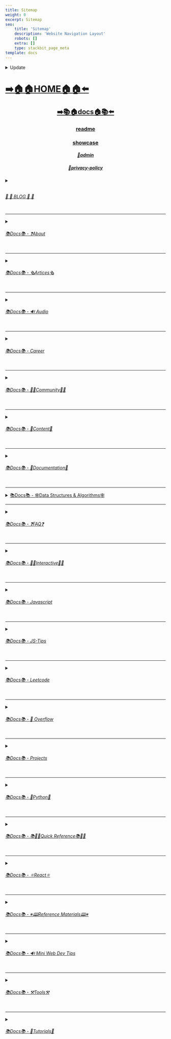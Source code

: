 ```yaml
---
title: Sitemap
weight: 0
excerpt: Sitemap
seo:
    title: 'Sitemap'
    description: 'Website Navigation Layout'
    robots: []
    extra: []
    type: stackbit_page_meta
template: docs
---
```



<details>

<summary>  Update </summary>
 


- [Home](https://enthusiastic-spinach-93724.stackbit.app/)

---


- [admin](https://enthusiastic-spinach-93724.stackbit.app/admin)

---


- [blog](https://enthusiastic-spinach-93724.stackbit.app/blog)

---


- [blog/300-react-questions](https://enthusiastic-spinach-93724.stackbit.app/blog/300-react-questions)
- [blog/awesome-graphql](https://enthusiastic-spinach-93724.stackbit.app/blog/awesome-graphql)
- [blog/big-o-complexity](https://enthusiastic-spinach-93724.stackbit.app/blog/big-o-complexity)
- [blog/blog-archive](https://enthusiastic-spinach-93724.stackbit.app/blog/blog-archive)
- [blog/data-structures](https://enthusiastic-spinach-93724.stackbit.app/blog/data-structures)
- [blog/expressjs-apis](https://enthusiastic-spinach-93724.stackbit.app/blog/expressjs-apis)
- [blog/flow-control-in-python](https://enthusiastic-spinach-93724.stackbit.app/blog/flow-control-in-python)
- [blog/functions-in-python](https://enthusiastic-spinach-93724.stackbit.app/blog/functions-in-python)
- [blog/git-gateway](https://enthusiastic-spinach-93724.stackbit.app/blog/git-gateway)
- [blog/hoisting](https://enthusiastic-spinach-93724.stackbit.app/blog/hoisting)
- [blog/interview-questions-js-p2](https://enthusiastic-spinach-93724.stackbit.app/blog/interview-questions-js-p2)
- [blog/interview-questions-js-p3](https://enthusiastic-spinach-93724.stackbit.app/blog/interview-questions-js-p3)
- [blog/interview-questions-js](https://enthusiastic-spinach-93724.stackbit.app/blog/interview-questions-js)
- [blog/netlify-cms](https://enthusiastic-spinach-93724.stackbit.app/blog/netlify-cms)
- [blog/platform-docs](https://enthusiastic-spinach-93724.stackbit.app/blog/platform-docs)
- [blog/python-for-js-dev](https://enthusiastic-spinach-93724.stackbit.app/blog/python-for-js-dev)
- [blog/python-resources](https://enthusiastic-spinach-93724.stackbit.app/blog/python-resources)
- [blog/web-dev-trends](https://enthusiastic-spinach-93724.stackbit.app/blog/web-dev-trends)
- [blog/web-scraping](https://enthusiastic-spinach-93724.stackbit.app/blog/web-scraping)

---



- [docs](https://enthusiastic-spinach-93724.stackbit.app/docs)

---


- [docs/about](https://enthusiastic-spinach-93724.stackbit.app/docs/about)
- [docs/about/eng-portfolio](https://enthusiastic-spinach-93724.stackbit.app/docs/about/eng-portfolio)
- [docs/about/intrests](https://enthusiastic-spinach-93724.stackbit.app/docs/about/intrests)
- [docs/about/job-search](https://enthusiastic-spinach-93724.stackbit.app/docs/about/job-search)
- [docs/about/README](https://enthusiastic-spinach-93724.stackbit.app/docs/about/README)
- [docs/about/resume](https://enthusiastic-spinach-93724.stackbit.app/docs/about/resume)

---



- [docs/articles](https://enthusiastic-spinach-93724.stackbit.app/docs/articles)
- [docs/articles/basic-web-dev](https://enthusiastic-spinach-93724.stackbit.app/docs/articles/basic-web-dev)
- [docs/articles/buffers](https://enthusiastic-spinach-93724.stackbit.app/docs/articles/buffers)
- [docs/articles/common-modules](https://enthusiastic-spinach-93724.stackbit.app/docs/articles/common-modules)
- [docs/articles/dev-dep](https://enthusiastic-spinach-93724.stackbit.app/docs/articles/dev-dep)
- [docs/articles/event-loop](https://enthusiastic-spinach-93724.stackbit.app/docs/articles/event-loop)
- [docs/articles/fs-module](https://enthusiastic-spinach-93724.stackbit.app/docs/articles/fs-module)
- [docs/articles/how-search-engines-work](https://enthusiastic-spinach-93724.stackbit.app/docs/articles/how-search-engines-work)
- [docs/articles/how-the-web-works](https://enthusiastic-spinach-93724.stackbit.app/docs/articles/how-the-web-works)
- [docs/articles/intro](https://enthusiastic-spinach-93724.stackbit.app/docs/articles/intro)
- [docs/articles/jamstack](https://enthusiastic-spinach-93724.stackbit.app/docs/articles/jamstack)
- [docs/articles/nextjs](https://enthusiastic-spinach-93724.stackbit.app/docs/articles/nextjs)
- [docs/articles/node-api-express](https://enthusiastic-spinach-93724.stackbit.app/docs/articles/node-api-express)
- [docs/articles/npm](https://enthusiastic-spinach-93724.stackbit.app/docs/articles/npm)
- [docs/articles/os-module](https://enthusiastic-spinach-93724.stackbit.app/docs/articles/os-module)
- [docs/articles/reading-files](https://enthusiastic-spinach-93724.stackbit.app/docs/articles/reading-files)
- [docs/articles/semantic-html](https://enthusiastic-spinach-93724.stackbit.app/docs/articles/semantic-html)
- [docs/articles/semantic](https://enthusiastic-spinach-93724.stackbit.app/docs/articles/semantic)
- [docs/articles/url](https://enthusiastic-spinach-93724.stackbit.app/docs/articles/url)
- [docs/articles/web-standards-checklist](https://enthusiastic-spinach-93724.stackbit.app/docs/articles/web-standards-checklist)
- [docs/articles/webdev-tools](https://enthusiastic-spinach-93724.stackbit.app/docs/articles/webdev-tools)
- [docs/articles/writing-files](https://enthusiastic-spinach-93724.stackbit.app/docs/articles/writing-files)

---



- [docs/audio](https://enthusiastic-spinach-93724.stackbit.app/docs/audio)
- [docs/audio/dfft](https://enthusiastic-spinach-93724.stackbit.app/docs/audio/dfft)
- [docs/audio/discrete-fft](https://enthusiastic-spinach-93724.stackbit.app/docs/audio/discrete-fft)
- [docs/audio/dtw-python-explained](https://enthusiastic-spinach-93724.stackbit.app/docs/audio/dtw-python-explained)
- [docs/audio/dynamic-time-warping](https://enthusiastic-spinach-93724.stackbit.app/docs/audio/dynamic-time-warping)
- [docs/audio/web-audio-api](https://enthusiastic-spinach-93724.stackbit.app/docs/audio/web-audio-api)

---



- [docs/career](https://enthusiastic-spinach-93724.stackbit.app/docs/career)
- [docs/career/job-boards](https://enthusiastic-spinach-93724.stackbit.app/docs/career/job-boards)
- [docs/career/list-of-projects](https://enthusiastic-spinach-93724.stackbit.app/docs/career/list-of-projects)
- [docs/career/my-websites](https://enthusiastic-spinach-93724.stackbit.app/docs/career/my-websites)

---



- [docs/community](https://enthusiastic-spinach-93724.stackbit.app/docs/community)
- [docs/community/an-open-letter-2-future-developers](https://enthusiastic-spinach-93724.stackbit.app/docs/community/an-open-letter-2-future-developers)
- [docs/community/bookmarks](https://enthusiastic-spinach-93724.stackbit.app/docs/community/bookmarks)
- [docs/community/video-chat](https://enthusiastic-spinach-93724.stackbit.app/docs/community/video-chat)

---



- [docs/content](https://enthusiastic-spinach-93724.stackbit.app/docs/content)
- [docs/content/algo](https://enthusiastic-spinach-93724.stackbit.app/docs/content/algo)
- [docs/content/archive](https://enthusiastic-spinach-93724.stackbit.app/docs/content/archive)
- [docs/content/gatsby-Queries-Mutations](https://enthusiastic-spinach-93724.stackbit.app/docs/content/gatsby-Queries-Mutations)
- [docs/content/gists](https://enthusiastic-spinach-93724.stackbit.app/docs/content/gists)
- [docs/content/history-api](https://enthusiastic-spinach-93724.stackbit.app/docs/content/history-api)
- [docs/content/main-projects](https://enthusiastic-spinach-93724.stackbit.app/docs/content/main-projects)
- [docs/content/trouble-shooting](https://enthusiastic-spinach-93724.stackbit.app/docs/content/trouble-shooting)

---



- [docs/docs](https://enthusiastic-spinach-93724.stackbit.app/docs/docs)
- [docs/docs/appendix](https://enthusiastic-spinach-93724.stackbit.app/docs/docs/appendix)
- [docs/docs/bash](https://enthusiastic-spinach-93724.stackbit.app/docs/docs/bash)
- [docs/docs/css](https://enthusiastic-spinach-93724.stackbit.app/docs/docs/css)
- [docs/docs/es-6-features](https://enthusiastic-spinach-93724.stackbit.app/docs/docs/es-6-features)
- [docs/docs/git-reference](https://enthusiastic-spinach-93724.stackbit.app/docs/docs/git-reference)
- [docs/docs/git-repos](https://enthusiastic-spinach-93724.stackbit.app/docs/docs/git-repos)
- [docs/docs/glossary](https://enthusiastic-spinach-93724.stackbit.app/docs/docs/glossary)
- [docs/docs/html-tags](https://enthusiastic-spinach-93724.stackbit.app/docs/docs/html-tags)
- [docs/docs/markdown](https://enthusiastic-spinach-93724.stackbit.app/docs/docs/markdown)
- [docs/docs/no-whiteboarding](https://enthusiastic-spinach-93724.stackbit.app/docs/docs/no-whiteboarding)
- [docs/docs/node-docs-complete](https://enthusiastic-spinach-93724.stackbit.app/docs/docs/node-docs-complete)
- [docs/docs/regex-in-js](https://enthusiastic-spinach-93724.stackbit.app/docs/docs/regex-in-js)
- [docs/docs/sitemap](https://enthusiastic-spinach-93724.stackbit.app/docs/docs/sitemap)

---



- [docs/ds-algo](https://enthusiastic-spinach-93724.stackbit.app/docs/ds-algo)
- [docs/ds-algo/big-o](https://enthusiastic-spinach-93724.stackbit.app/docs/ds-algo/big-o)
- [docs/ds-algo/data-structures-docs](https://enthusiastic-spinach-93724.stackbit.app/docs/ds-algo/data-structures-docs)
- [docs/ds-algo/ds-algo-interview](https://enthusiastic-spinach-93724.stackbit.app/docs/ds-algo/ds-algo-interview)
- [docs/ds-algo/ds-overview](https://enthusiastic-spinach-93724.stackbit.app/docs/ds-algo/ds-overview)
- [docs/ds-algo/free-code-camp](https://enthusiastic-spinach-93724.stackbit.app/docs/ds-algo/free-code-camp)
- [docs/ds-algo/graph](https://enthusiastic-spinach-93724.stackbit.app/docs/ds-algo/graph)
- [docs/ds-algo/heaps](https://enthusiastic-spinach-93724.stackbit.app/docs/ds-algo/heaps)
- [docs/ds-algo/tree](https://enthusiastic-spinach-93724.stackbit.app/docs/ds-algo/tree)

---



- [docs/faq](https://enthusiastic-spinach-93724.stackbit.app/docs/faq)
- [docs/faq/contact](https://enthusiastic-spinach-93724.stackbit.app/docs/faq/contact)
- [docs/faq/plug-ins](https://enthusiastic-spinach-93724.stackbit.app/docs/faq/plug-ins)

---



- [docs/interact](https://enthusiastic-spinach-93724.stackbit.app/docs/interact)
- [docs/interact/callstack-visual](https://enthusiastic-spinach-93724.stackbit.app/docs/interact/callstack-visual)
- [docs/interact/clock](https://enthusiastic-spinach-93724.stackbit.app/docs/interact/clock)
- [docs/interact/jupyter-notebooks](https://enthusiastic-spinach-93724.stackbit.app/docs/interact/jupyter-notebooks)
- [docs/interact/other-sites](https://enthusiastic-spinach-93724.stackbit.app/docs/interact/other-sites)
- [docs/interact/react-testing-library](https://enthusiastic-spinach-93724.stackbit.app/docs/interact/react-testing-library)
- [docs/interact/video-chat](https://enthusiastic-spinach-93724.stackbit.app/docs/interact/video-chat)

---



- [docs/interview](https://enthusiastic-spinach-93724.stackbit.app/docs/interview)
- [docs/interview/dev-interview](https://enthusiastic-spinach-93724.stackbit.app/docs/interview/dev-interview)
- [docs/interview/dos-and-donts](https://enthusiastic-spinach-93724.stackbit.app/docs/interview/dos-and-donts)
- [docs/interview/interview-questions](https://enthusiastic-spinach-93724.stackbit.app/docs/interview/interview-questions)
- [docs/interview/job-search-nav](https://enthusiastic-spinach-93724.stackbit.app/docs/interview/job-search-nav)
- [docs/interview/previous-concepts](https://enthusiastic-spinach-93724.stackbit.app/docs/interview/previous-concepts)
- [docs/interview/review-concepts](https://enthusiastic-spinach-93724.stackbit.app/docs/interview/review-concepts)
- [docs/interview/web-interview](https://enthusiastic-spinach-93724.stackbit.app/docs/interview/web-interview)
- [docs/interview/web-interview2](https://enthusiastic-spinach-93724.stackbit.app/docs/interview/web-interview2)
- [docs/interview/web-interview3](https://enthusiastic-spinach-93724.stackbit.app/docs/interview/web-interview3)
- [docs/interview/web-interview4](https://enthusiastic-spinach-93724.stackbit.app/docs/interview/web-interview4)

---



- [docs/javascript](https://enthusiastic-spinach-93724.stackbit.app/docs/javascript)
- [docs/javascript/arrow-functions](https://enthusiastic-spinach-93724.stackbit.app/docs/javascript/arrow-functions)
- [docs/javascript/asyncjs](https://enthusiastic-spinach-93724.stackbit.app/docs/javascript/asyncjs)
- [docs/javascript/await-keyword](https://enthusiastic-spinach-93724.stackbit.app/docs/javascript/await-keyword)
- [docs/javascript/bigo](https://enthusiastic-spinach-93724.stackbit.app/docs/javascript/bigo)
- [docs/javascript/clean-code](https://enthusiastic-spinach-93724.stackbit.app/docs/javascript/clean-code)
- [docs/javascript/constructor-functions](https://enthusiastic-spinach-93724.stackbit.app/docs/javascript/constructor-functions)
- [docs/javascript/cs-basics-in-js](https://enthusiastic-spinach-93724.stackbit.app/docs/javascript/cs-basics-in-js)
- [docs/javascript/for-loops](https://enthusiastic-spinach-93724.stackbit.app/docs/javascript/for-loops)
- [docs/javascript/js-expressions](https://enthusiastic-spinach-93724.stackbit.app/docs/javascript/js-expressions)
- [docs/javascript/js-objects](https://enthusiastic-spinach-93724.stackbit.app/docs/javascript/js-objects)
- [docs/javascript/part2-pojo](https://enthusiastic-spinach-93724.stackbit.app/docs/javascript/part2-pojo)
- [docs/javascript/promises](https://enthusiastic-spinach-93724.stackbit.app/docs/javascript/promises)
- [docs/javascript/review](https://enthusiastic-spinach-93724.stackbit.app/docs/javascript/review)
- [docs/javascript/this-is-about-this](https://enthusiastic-spinach-93724.stackbit.app/docs/javascript/this-is-about-this)
- [docs/javascript/variables](https://enthusiastic-spinach-93724.stackbit.app/docs/javascript/variables)

---



- [docs/js-tips](https://enthusiastic-spinach-93724.stackbit.app/docs/js-tips)
- [docs/js-tips/abs](https://enthusiastic-spinach-93724.stackbit.app/docs/js-tips/abs)
- [docs/js-tips/acos](https://enthusiastic-spinach-93724.stackbit.app/docs/js-tips/acos)
- [docs/js-tips/acosh](https://enthusiastic-spinach-93724.stackbit.app/docs/js-tips/acosh)
- [docs/js-tips/addition](https://enthusiastic-spinach-93724.stackbit.app/docs/js-tips/addition)
- [docs/js-tips/all](https://enthusiastic-spinach-93724.stackbit.app/docs/js-tips/all)
- [docs/js-tips/allsettled](https://enthusiastic-spinach-93724.stackbit.app/docs/js-tips/allsettled)
- [docs/js-tips/any](https://enthusiastic-spinach-93724.stackbit.app/docs/js-tips/any)
- [docs/js-tips/array-methods](https://enthusiastic-spinach-93724.stackbit.app/docs/js-tips/array-methods)
- [docs/js-tips/array](https://enthusiastic-spinach-93724.stackbit.app/docs/js-tips/array)
- [docs/js-tips/arrow_functions](https://enthusiastic-spinach-93724.stackbit.app/docs/js-tips/arrow_functions)
- [docs/js-tips/async_function](https://enthusiastic-spinach-93724.stackbit.app/docs/js-tips/async_function)
- [docs/js-tips/bad_radix](https://enthusiastic-spinach-93724.stackbit.app/docs/js-tips/bad_radix)
- [docs/js-tips/bind](https://enthusiastic-spinach-93724.stackbit.app/docs/js-tips/bind)
- [docs/js-tips/classes](https://enthusiastic-spinach-93724.stackbit.app/docs/js-tips/classes)
- [docs/js-tips/concat](https://enthusiastic-spinach-93724.stackbit.app/docs/js-tips/concat)
- [docs/js-tips/conditional_operator](https://enthusiastic-spinach-93724.stackbit.app/docs/js-tips/conditional_operator)
- [docs/js-tips/const](https://enthusiastic-spinach-93724.stackbit.app/docs/js-tips/const)
- [docs/js-tips/create](https://enthusiastic-spinach-93724.stackbit.app/docs/js-tips/create)
- [docs/js-tips/date](https://enthusiastic-spinach-93724.stackbit.app/docs/js-tips/date)
- [docs/js-tips/eval](https://enthusiastic-spinach-93724.stackbit.app/docs/js-tips/eval)
- [docs/js-tips/every](https://enthusiastic-spinach-93724.stackbit.app/docs/js-tips/every)
- [docs/js-tips/filter](https://enthusiastic-spinach-93724.stackbit.app/docs/js-tips/filter)
- [docs/js-tips/for...of](https://enthusiastic-spinach-93724.stackbit.app/docs/js-tips/for...of)
- [docs/js-tips/foreach](https://enthusiastic-spinach-93724.stackbit.app/docs/js-tips/foreach)
- [docs/js-tips/functions](https://enthusiastic-spinach-93724.stackbit.app/docs/js-tips/functions)
- [docs/js-tips/import](https://enthusiastic-spinach-93724.stackbit.app/docs/js-tips/import)
- [docs/js-tips/insert-into-array](https://enthusiastic-spinach-93724.stackbit.app/docs/js-tips/insert-into-array)
- [docs/js-tips/map](https://enthusiastic-spinach-93724.stackbit.app/docs/js-tips/map)
- [docs/js-tips/object](https://enthusiastic-spinach-93724.stackbit.app/docs/js-tips/object)
- [docs/js-tips/reduce](https://enthusiastic-spinach-93724.stackbit.app/docs/js-tips/reduce)
- [docs/js-tips/regexp](https://enthusiastic-spinach-93724.stackbit.app/docs/js-tips/regexp)
- [docs/js-tips/sort](https://enthusiastic-spinach-93724.stackbit.app/docs/js-tips/sort)
- [docs/js-tips/sorting-strings](https://enthusiastic-spinach-93724.stackbit.app/docs/js-tips/sorting-strings)
- [docs/js-tips/string](https://enthusiastic-spinach-93724.stackbit.app/docs/js-tips/string)
- [docs/js-tips/this](https://enthusiastic-spinach-93724.stackbit.app/docs/js-tips/this)
- [docs/js-tips/var](https://enthusiastic-spinach-93724.stackbit.app/docs/js-tips/var)

---



- [docs/leetcode](https://enthusiastic-spinach-93724.stackbit.app/docs/leetcode)
- [docs/leetcode/ContaineWitMosWater](https://enthusiastic-spinach-93724.stackbit.app/docs/leetcode/ContaineWitMosWater)
- [docs/leetcode/DividTwIntegers](https://enthusiastic-spinach-93724.stackbit.app/docs/leetcode/DividTwIntegers)
- [docs/leetcode/GeneratParentheses](https://enthusiastic-spinach-93724.stackbit.app/docs/leetcode/GeneratParentheses)
- [docs/leetcode/LetteCombinationoPhonNumber](https://enthusiastic-spinach-93724.stackbit.app/docs/leetcode/LetteCombinationoPhonNumber)
- [docs/leetcode/LongesCommoPrefix](https://enthusiastic-spinach-93724.stackbit.app/docs/leetcode/LongesCommoPrefix)
- [docs/leetcode/MediaoTwSorteArrays](https://enthusiastic-spinach-93724.stackbit.app/docs/leetcode/MediaoTwSorteArrays)
- [docs/leetcode/NexPermutation](https://enthusiastic-spinach-93724.stackbit.app/docs/leetcode/NexPermutation)
- [docs/leetcode/PalindromNumber](https://enthusiastic-spinach-93724.stackbit.app/docs/leetcode/PalindromNumber)
- [docs/leetcode/RegulaExpressioMatching](https://enthusiastic-spinach-93724.stackbit.app/docs/leetcode/RegulaExpressioMatching)
- [docs/leetcode/RemovDuplicatefroSorteArray](https://enthusiastic-spinach-93724.stackbit.app/docs/leetcode/RemovDuplicatefroSorteArray)
- [docs/leetcode/RemovNtNodFroEnoList](https://enthusiastic-spinach-93724.stackbit.app/docs/leetcode/RemovNtNodFroEnoList)
- [docs/leetcode/RomatInteger](https://enthusiastic-spinach-93724.stackbit.app/docs/leetcode/RomatInteger)
- [docs/leetcode/SearciRotateSorteArray](https://enthusiastic-spinach-93724.stackbit.app/docs/leetcode/SearciRotateSorteArray)
- [docs/leetcode/StrintIntege(atoi)](https://enthusiastic-spinach-93724.stackbit.app/docs/leetcode/StrintIntege(atoi))
- [docs/leetcode/ValiParentheses](https://enthusiastic-spinach-93724.stackbit.app/docs/leetcode/ValiParentheses)
- [docs/leetcode/ZigZaConversion](https://enthusiastic-spinach-93724.stackbit.app/docs/leetcode/ZigZaConversion)

---



- [docs/overflow](https://enthusiastic-spinach-93724.stackbit.app/docs/overflow)
- [docs/overflow/html-spec](https://enthusiastic-spinach-93724.stackbit.app/docs/overflow/html-spec)
- [docs/overflow/http](https://enthusiastic-spinach-93724.stackbit.app/docs/overflow/http)
- [docs/overflow/install](https://enthusiastic-spinach-93724.stackbit.app/docs/overflow/install)
- [docs/overflow/modules](https://enthusiastic-spinach-93724.stackbit.app/docs/overflow/modules)
- [docs/overflow/node-cli-args](https://enthusiastic-spinach-93724.stackbit.app/docs/overflow/node-cli-args)
- [docs/overflow/node-js-language](https://enthusiastic-spinach-93724.stackbit.app/docs/overflow/node-js-language)
- [docs/overflow/node-package-manager](https://enthusiastic-spinach-93724.stackbit.app/docs/overflow/node-package-manager)
- [docs/overflow/node-repl](https://enthusiastic-spinach-93724.stackbit.app/docs/overflow/node-repl)
- [docs/overflow/node-run-cli](https://enthusiastic-spinach-93724.stackbit.app/docs/overflow/node-run-cli)
- [docs/overflow/nodejs](https://enthusiastic-spinach-93724.stackbit.app/docs/overflow/nodejs)
- [docs/overflow/nodevsbrowser](https://enthusiastic-spinach-93724.stackbit.app/docs/overflow/nodevsbrowser)
- [docs/overflow/understanding-firebase](https://enthusiastic-spinach-93724.stackbit.app/docs/overflow/understanding-firebase)
- [docs/overflow/v8](https://enthusiastic-spinach-93724.stackbit.app/docs/overflow/v8)

---



- [docs/privacy-policy](https://enthusiastic-spinach-93724.stackbit.app/docs/privacy-policy)

---



- [docs/projects](https://enthusiastic-spinach-93724.stackbit.app/docs/projects)
- [docs/projects/embeded-websites](https://enthusiastic-spinach-93724.stackbit.app/docs/projects/embeded-websites)
- [docs/projects/mini-projects](https://enthusiastic-spinach-93724.stackbit.app/docs/projects/mini-projects)
- [docs/projects/mini-projects2](https://enthusiastic-spinach-93724.stackbit.app/docs/projects/mini-projects2)

---



- [docs/python](https://enthusiastic-spinach-93724.stackbit.app/docs/python)
- [docs/python/at-length](https://enthusiastic-spinach-93724.stackbit.app/docs/python/at-length)
- [docs/python/cheat-sheet](https://enthusiastic-spinach-93724.stackbit.app/docs/python/cheat-sheet)
- [docs/python/comprehensive-guide](https://enthusiastic-spinach-93724.stackbit.app/docs/python/comprehensive-guide)
- [docs/python/examples](https://enthusiastic-spinach-93724.stackbit.app/docs/python/examples)
- [docs/python/flow-control](https://enthusiastic-spinach-93724.stackbit.app/docs/python/flow-control)
- [docs/python/functions](https://enthusiastic-spinach-93724.stackbit.app/docs/python/functions)
- [docs/python/google-sheets-api](https://enthusiastic-spinach-93724.stackbit.app/docs/python/google-sheets-api)
- [docs/python/intro-for-js-devs](https://enthusiastic-spinach-93724.stackbit.app/docs/python/intro-for-js-devs)
- [docs/python/python-ds](https://enthusiastic-spinach-93724.stackbit.app/docs/python/python-ds)
- [docs/python/python-quiz](https://enthusiastic-spinach-93724.stackbit.app/docs/python/python-quiz)
- [docs/python/snippets](https://enthusiastic-spinach-93724.stackbit.app/docs/python/snippets)

---



- [docs/quick-ref](https://enthusiastic-spinach-93724.stackbit.app/docs/quick-ref)
- [docs/quick-ref/all-emojis](https://enthusiastic-spinach-93724.stackbit.app/docs/quick-ref/all-emojis)
- [docs/quick-ref/create-react-app](https://enthusiastic-spinach-93724.stackbit.app/docs/quick-ref/create-react-app)
- [docs/quick-ref/Emmet](https://enthusiastic-spinach-93724.stackbit.app/docs/quick-ref/Emmet)
- [docs/quick-ref/fetch](https://enthusiastic-spinach-93724.stackbit.app/docs/quick-ref/fetch)
- [docs/quick-ref/git-bash](https://enthusiastic-spinach-93724.stackbit.app/docs/quick-ref/git-bash)
- [docs/quick-ref/git-tricks](https://enthusiastic-spinach-93724.stackbit.app/docs/quick-ref/git-tricks)
- [docs/quick-ref/google-firebase](https://enthusiastic-spinach-93724.stackbit.app/docs/quick-ref/google-firebase)
- [docs/quick-ref/heroku-error-codes](https://enthusiastic-spinach-93724.stackbit.app/docs/quick-ref/heroku-error-codes)
- [docs/quick-ref/installation](https://enthusiastic-spinach-93724.stackbit.app/docs/quick-ref/installation)
- [docs/quick-ref/markdown-dropdowns](https://enthusiastic-spinach-93724.stackbit.app/docs/quick-ref/markdown-dropdowns)
- [docs/quick-ref/minifiction](https://enthusiastic-spinach-93724.stackbit.app/docs/quick-ref/minifiction)
- [docs/quick-ref/new-repo-instructions](https://enthusiastic-spinach-93724.stackbit.app/docs/quick-ref/new-repo-instructions)
- [docs/quick-ref/pull-request-rubric](https://enthusiastic-spinach-93724.stackbit.app/docs/quick-ref/pull-request-rubric)
- [docs/quick-ref/quick-links](https://enthusiastic-spinach-93724.stackbit.app/docs/quick-ref/quick-links)
- [docs/quick-ref/topRepos](https://enthusiastic-spinach-93724.stackbit.app/docs/quick-ref/topRepos)
- [docs/quick-ref/understanding-path](https://enthusiastic-spinach-93724.stackbit.app/docs/quick-ref/understanding-path)
- [docs/quick-ref/vscode-themes](https://enthusiastic-spinach-93724.stackbit.app/docs/quick-ref/vscode-themes)

---



- [docs/react](https://enthusiastic-spinach-93724.stackbit.app/docs/react)
- [docs/react/accessibility](https://enthusiastic-spinach-93724.stackbit.app/docs/react/accessibility)
- [docs/react/ajax-n-apis](https://enthusiastic-spinach-93724.stackbit.app/docs/react/ajax-n-apis)
- [docs/react/cheatsheet](https://enthusiastic-spinach-93724.stackbit.app/docs/react/cheatsheet)
- [docs/react/complete-react](https://enthusiastic-spinach-93724.stackbit.app/docs/react/complete-react)
- [docs/react/createReactApp](https://enthusiastic-spinach-93724.stackbit.app/docs/react/createReactApp)
- [docs/react/demo](https://enthusiastic-spinach-93724.stackbit.app/docs/react/demo)
- [docs/react/dont-use-index-as-keys](https://enthusiastic-spinach-93724.stackbit.app/docs/react/dont-use-index-as-keys)
- [docs/react/jsx](https://enthusiastic-spinach-93724.stackbit.app/docs/react/jsx)
- [docs/react/quiz](https://enthusiastic-spinach-93724.stackbit.app/docs/react/quiz)
- [docs/react/react-docs](https://enthusiastic-spinach-93724.stackbit.app/docs/react/react-docs)
- [docs/react/react-in-depth](https://enthusiastic-spinach-93724.stackbit.app/docs/react/react-in-depth)
- [docs/react/react-patterns-by-usecase](https://enthusiastic-spinach-93724.stackbit.app/docs/react/react-patterns-by-usecase)
- [docs/react/react2](https://enthusiastic-spinach-93724.stackbit.app/docs/react/react2)
- [docs/react/render-elements](https://enthusiastic-spinach-93724.stackbit.app/docs/react/render-elements)

---



- [docs/reference](https://enthusiastic-spinach-93724.stackbit.app/docs/reference)
- [docs/reference/art-of-command-line](https://enthusiastic-spinach-93724.stackbit.app/docs/reference/art-of-command-line)
- [docs/reference/awesome-lists](https://enthusiastic-spinach-93724.stackbit.app/docs/reference/awesome-lists)
- [docs/reference/awesome-nodejs](https://enthusiastic-spinach-93724.stackbit.app/docs/reference/awesome-nodejs)
- [docs/reference/awesome-static](https://enthusiastic-spinach-93724.stackbit.app/docs/reference/awesome-static)
- [docs/reference/bash-commands](https://enthusiastic-spinach-93724.stackbit.app/docs/reference/bash-commands)
- [docs/reference/bookmarks](https://enthusiastic-spinach-93724.stackbit.app/docs/reference/bookmarks)
- [docs/reference/embed-the-web](https://enthusiastic-spinach-93724.stackbit.app/docs/reference/embed-the-web)
- [docs/reference/github-resources](https://enthusiastic-spinach-93724.stackbit.app/docs/reference/github-resources)
- [docs/reference/github-search](https://enthusiastic-spinach-93724.stackbit.app/docs/reference/github-search)
- [docs/reference/google-cloud](https://enthusiastic-spinach-93724.stackbit.app/docs/reference/google-cloud)
- [docs/reference/how-2-reinstall-npm](https://enthusiastic-spinach-93724.stackbit.app/docs/reference/how-2-reinstall-npm)
- [docs/reference/how-to-kill-a-process](https://enthusiastic-spinach-93724.stackbit.app/docs/reference/how-to-kill-a-process)
- [docs/reference/installing-node](https://enthusiastic-spinach-93724.stackbit.app/docs/reference/installing-node)
- [docs/reference/intro-to-nodejs](https://enthusiastic-spinach-93724.stackbit.app/docs/reference/intro-to-nodejs)
- [docs/reference/markdown-styleguide](https://enthusiastic-spinach-93724.stackbit.app/docs/reference/markdown-styleguide)
- [docs/reference/notes-template](https://enthusiastic-spinach-93724.stackbit.app/docs/reference/notes-template)
- [docs/reference/psql](https://enthusiastic-spinach-93724.stackbit.app/docs/reference/psql)
- [docs/reference/resources](https://enthusiastic-spinach-93724.stackbit.app/docs/reference/resources)
- [docs/reference/vscode](https://enthusiastic-spinach-93724.stackbit.app/docs/reference/vscode)
- [docs/reference/web-api's](https://enthusiastic-spinach-93724.stackbit.app/docs/reference/web-api's)

---



- [docs/sitemap](https://enthusiastic-spinach-93724.stackbit.app/docs/sitemap)

---



- [docs/tips](https://enthusiastic-spinach-93724.stackbit.app/docs/tips)
- [docs/tips/regex-tips](https://enthusiastic-spinach-93724.stackbit.app/docs/tips/regex-tips)

---



- [docs/tools](https://enthusiastic-spinach-93724.stackbit.app/docs/tools)
- [docs/tools/all-stripped](https://enthusiastic-spinach-93724.stackbit.app/docs/tools/all-stripped)
- [docs/tools/all](https://enthusiastic-spinach-93724.stackbit.app/docs/tools/all)
- [docs/tools/Archive](https://enthusiastic-spinach-93724.stackbit.app/docs/tools/Archive)
- [docs/tools/archive](https://enthusiastic-spinach-93724.stackbit.app/docs/tools/archive)
- [docs/tools/dev-utilities](https://enthusiastic-spinach-93724.stackbit.app/docs/tools/dev-utilities)
- [docs/tools/markdown-html](https://enthusiastic-spinach-93724.stackbit.app/docs/tools/markdown-html)

---



- [docs/tutorials](https://enthusiastic-spinach-93724.stackbit.app/docs/tutorials)
- [docs/tutorials/algolia-search](https://enthusiastic-spinach-93724.stackbit.app/docs/tutorials/algolia-search)
- [docs/tutorials/bash-commands-my](https://enthusiastic-spinach-93724.stackbit.app/docs/tutorials/bash-commands-my)
- [docs/tutorials/bash](https://enthusiastic-spinach-93724.stackbit.app/docs/tutorials/bash)
- [docs/tutorials/get-file-extension](https://enthusiastic-spinach-93724.stackbit.app/docs/tutorials/get-file-extension)
- [docs/tutorials/how-2-ubuntu](https://enthusiastic-spinach-93724.stackbit.app/docs/tutorials/how-2-ubuntu)
- [docs/tutorials/psql-setup](https://enthusiastic-spinach-93724.stackbit.app/docs/tutorials/psql-setup)
- [docs/tutorials/react-class-2-func](https://enthusiastic-spinach-93724.stackbit.app/docs/tutorials/react-class-2-func)

---



- [interview-questions-js](https://enthusiastic-spinach-93724.stackbit.app/interview-questions-js)
- [privacy-policy](https://enthusiastic-spinach-93724.stackbit.app/privacy-policy)
- [readme](https://enthusiastic-spinach-93724.stackbit.app/readme)
- [showcase](https://enthusiastic-spinach-93724.stackbit.app/showcase)


</details>



# [**➡️🏠🏠HOME🏠🏠⬅️**](https://enthusiastic-spinach-93724.stackbit.app/)

<center>

## [**<ins>➡️📚🏠docs🏠📚⬅️</ins>**](https://enthusiastic-spinach-93724.stackbit.app/docs)

### [**readme</ins>**](https://enthusiastic-spinach-93724.stackbit.app/readme)
### [**<ins>showcase</ins>**](https://enthusiastic-spinach-93724.stackbit.app/showcase)
##### [**<ins>🔏admin</ins>**](https://enthusiastic-spinach-93724.stackbit.app/admin)
##### [**<ins>🔏privacy-policy</ins>**](https://enthusiastic-spinach-93724.stackbit.app/privacy-policy)

</center>

<details>

<summary><ins><h6><h6> 📰         📰 BLOG 📰         📰 </h6></h6></ins></summary>

### [**<ins>Blog Article List</ins>**](https://enthusiastic-spinach-93724.stackbit.app/blog)

- [📰blog📰](https://enthusiastic-spinach-93724.stackbit.app/blog/web-scraping)
    - [📰blog📰/300-react-questions⚛](https://enthusiastic-spinach-93724.stackbit.app/blog/300-react-questions)
    - [📰blog📰/awesome-graphql፨](https://enthusiastic-spinach-93724.stackbit.app/blog/awesome-graphql)
    - [📰blog📰/big-o-complexity](https://enthusiastic-spinach-93724.stackbit.app/blog/big-o-complexity)
    - [📰blog📰/blog-archive](https://enthusiastic-spinach-93724.stackbit.app/blog/blog-archive)
    - [📰blog📰/data-structures](https://enthusiastic-spinach-93724.stackbit.app/blog/data-structures)
    - [📰blog📰/expressjs-apis](https://enthusiastic-spinach-93724.stackbit.app/blog/expressjs-apis)
    - [📰blog📰/flow-control-in-python](https://enthusiastic-spinach-93724.stackbit.app/blog/flow-control-in-python)
    - [📰blog📰/functions-in-python](https://enthusiastic-spinach-93724.stackbit.app/blog/functions-in-python)
    - [📰blog📰/git-gateway](https://enthusiastic-spinach-93724.stackbit.app/blog/git-gateway)
    - [📰blog📰/interview-questions-js](https://enthusiastic-spinach-93724.stackbit.app/blog/interview-questions-js)
    - [📰blog📰/netlify-cms](https://enthusiastic-spinach-93724.stackbit.app/blog/netlify-cms)
    - [📰blog📰/platform-docs](https://enthusiastic-spinach-93724.stackbit.app/blog/platform-docs)
    - [📰blog📰/python-for-js-dev](https://enthusiastic-spinach-93724.stackbit.app/blog/python-for-js-dev)
    - [📰blog📰/python-resources](https://enthusiastic-spinach-93724.stackbit.app/blog/python-resources)
    - [📰blog📰/web-dev-trends](https://enthusiastic-spinach-93724.stackbit.app/blog/web-dev-trends)
    - [📰blog📰/web-scraping](https://enthusiastic-spinach-93724.stackbit.app/blog/web-scraping)

</details>

---

<details>

<summary><ins><h6>📚Docs📚 - ❓About</h6></ins></summary>

- [📚docs📚/about](https://enthusiastic-spinach-93724.stackbit.app/docs/about)
    - [📚docs📚/about/README](https://enthusiastic-spinach-93724.stackbit.app/docs/about/README)
    - [📚docs📚/about/eng-portfolio](https://enthusiastic-spinach-93724.stackbit.app/docs/about/eng-portfolio)
    - [📚docs📚/about/intrests](https://enthusiastic-spinach-93724.stackbit.app/docs/about/intrests)
    - [📚docs📚/about/job-search](https://enthusiastic-spinach-93724.stackbit.app/docs/about/job-search)
    - [📚docs📚/about/resume](https://enthusiastic-spinach-93724.stackbit.app/docs/about/resume)

</details>

---

<details>

<summary><ins><h6>📚Docs📚 - 🗞️Artices🗞️</h6></ins></summary>

- [📚docs📚/🗞️articles🗞️](https://enthusiastic-spinach-93724.stackbit.app/docs/articles)
    - [📚docs📚/🗞️articles🗞️basic-web-dev](https://enthusiastic-spinach-93724.stackbit.app/docs/articles/basic-web-dev)
    - [📚docs📚/🗞️articles🗞️buffers](https://enthusiastic-spinach-93724.stackbit.app/docs/articles/buffers)
    - [📚docs📚/🗞️articles🗞️common-modules](https://enthusiastic-spinach-93724.stackbit.app/docs/articles/common-modules)
    - [📚docs📚/🗞️articles🗞️dev-dep](https://enthusiastic-spinach-93724.stackbit.app/docs/articles/dev-dep)
    - [📚docs📚/🗞️articles🗞️event-loop](https://enthusiastic-spinach-93724.stackbit.app/docs/articles/event-loop)
    - [📚docs📚/🗞️articles🗞️fs-module](https://enthusiastic-spinach-93724.stackbit.app/docs/articles/fs-module)
    - [📚docs📚/🗞️articles🗞️how-search-engines-work](https://enthusiastic-spinach-93724.stackbit.app/docs/articles/how-search-engines-work)
    - [📚docs📚/🗞️articles🗞️how-the-web-works](https://enthusiastic-spinach-93724.stackbit.app/docs/articles/how-the-web-works)
    - [📚docs📚/🗞️articles🗞️intro](https://enthusiastic-spinach-93724.stackbit.app/docs/articles/intro)
    - [📚docs📚/🗞️articles🗞️jamstack](https://enthusiastic-spinach-93724.stackbit.app/docs/articles/jamstack)
    - [📚docs📚/🗞️articles🗞️nextjs](https://enthusiastic-spinach-93724.stackbit.app/docs/articles/nextjs)
    - [📚docs📚/🗞️articles🗞️node-api-express](https://enthusiastic-spinach-93724.stackbit.app/docs/articles/node-api-express)
    - [📚docs📚/🗞️articles🗞️nodejs](https://enthusiastic-spinach-93724.stackbit.app/docs/articles/nodejs)
    - [📚docs📚/🗞️articles🗞️npm](https://enthusiastic-spinach-93724.stackbit.app/docs/articles/npm)
    - [📚docs📚/🗞️articles🗞️os-module](https://enthusiastic-spinach-93724.stackbit.app/docs/articles/os-module)
    - [📚docs📚/🗞️articles🗞️reading-files](https://enthusiastic-spinach-93724.stackbit.app/docs/articles/reading-files)
    - [📚docs📚/🗞️articles🗞️semantic](https://enthusiastic-spinach-93724.stackbit.app/docs/articles/semantic)
    - [📚docs📚/🗞️articles🗞️semantic-html](https://enthusiastic-spinach-93724.stackbit.app/docs/articles/semantic-html)
    - [📚docs📚/🗞️articles🗞️url](https://enthusiastic-spinach-93724.stackbit.app/docs/articles/url)
    - [📚docs📚/🗞️articles🗞️web-standards-checklist](https://enthusiastic-spinach-93724.stackbit.app/docs/articles/web-standards-checklist)
    - [📚docs📚/🗞️articles🗞️webdev-tools](https://enthusiastic-spinach-93724.stackbit.app/docs/articles/webdev-tools)
    - [📚docs📚/🗞️articles🗞️writing-files](https://enthusiastic-spinach-93724.stackbit.app/docs/articles/writing-files)

</details>

---

<details>

<summary><ins><h6>📚Docs📚 - 🔊 Audio</h6></ins></summary>

- [📚Docs - Audio🔊](https://enthusiastic-spinach-93724.stackbit.app/docs/audio)
    - [📚docs📚/audio/dfft](https://enthusiastic-spinach-93724.stackbit.app/docs/audio/dfft)
    - [📚docs📚/audio/discrete-fft](https://enthusiastic-spinach-93724.stackbit.app/docs/audio/discrete-fft)
    - [📚docs📚/audio/dtw-python-explained](https://enthusiastic-spinach-93724.stackbit.app/docs/audio/dtw-python-explained)
    - [📚docs📚/audio/dynamic-time-warping](https://enthusiastic-spinach-93724.stackbit.app/docs/audio/dynamic-time-warping)
    - [📚docs📚/audio/web-audio-api](https://enthusiastic-spinach-93724.stackbit.app/docs/audio/web-audio-api)

</details>

---

<details>

<summary><ins><h6>📚Docs📚 -  Career </h6></ins></summary>

- [📚docs📚/career](https://enthusiastic-spinach-93724.stackbit.app/docs/career)
    - [📚docs📚/career/dev-interview](https://enthusiastic-spinach-93724.stackbit.app/docs/career/dev-interview)
    - [📚docs📚/career/dos-and-donts](https://enthusiastic-spinach-93724.stackbit.app/docs/career/dos-and-donts)
    - [📚docs📚/career/job-boards](https://enthusiastic-spinach-93724.stackbit.app/docs/career/job-boards)
    - [📚docs📚/career/web-interview](https://enthusiastic-spinach-93724.stackbit.app/docs/career/web-interview)
    - [📚docs📚/career/web-interview2](https://enthusiastic-spinach-93724.stackbit.app/docs/career/web-interview2)
    - [📚docs📚/career/web-interview3](https://enthusiastic-spinach-93724.stackbit.app/docs/career/web-interview3)
    - [📚docs📚/career/web-interview4](https://enthusiastic-spinach-93724.stackbit.app/docs/career/web-interview4)
    - [📚docs📚/interview/job-search-nav](https://enthusiastic-spinach-93724.stackbit.app/docs/interview/job-search-nav)
    - [📚docs📚/interview/previous-concepts](https://enthusiastic-spinach-93724.stackbit.app/docs/interview/previous-concepts)
    - [📚docs📚/interview/review-concepts](https://enthusiastic-spinach-93724.stackbit.app/docs/interview/review-concepts)

</details>

---

<details>

<summary><ins><h6>📚Docs📚 -  👫👫Community👫👫 </h6></ins></summary>

- [📚docs📚/👫👫community👫👫](https://enthusiastic-spinach-93724.stackbit.app/docs/community)
      - [📚docs📚/community/an-open-letter-2-future-developers](https://enthusiastic-spinach-93724.stackbit.app/docs/community/an-open-letter-2-future-developers)
      - [📚docs📚/community/bookmarks](https://enthusiastic-spinach-93724.stackbit.app/docs/community/bookmarks)
      - [📚docs📚/community/video-chat](https://enthusiastic-spinach-93724.stackbit.app/docs/community/video-chat)

</details>

---

<details>

<summary><ins><h6>📚Docs📚 - 💼Content💼</h6></ins></summary>

- [📚docs📚/💼content💼](https://enthusiastic-spinach-93724.stackbit.app/docs/content/)
  - [📚docs📚/💼content💼/archive](https://enthusiastic-spinach-93724.stackbit.app/docs/content/archive)
  - [📚docs📚/💼content💼/gatsby-Queries-Mutations](https://enthusiastic-spinach-93724.stackbit.app/docs/content/gatsby-Queries-Mutations)
  - [📚docs📚/💼content💼/gists](https://enthusiastic-spinach-93724.stackbit.app/docs/content/gists)
  - [📚docs📚/💼content💼/history-api](https://enthusiastic-spinach-93724.stackbit.app/docs/content/history-api)
  - [📚docs📚/💼content💼/main-projects](https://enthusiastic-spinach-93724.stackbit.app/docs/content/main-projects)
  - [📚docs📚/💼content💼/trouble-shooting](https://enthusiastic-spinach-93724.stackbit.app/docs/content/trouble-shooting)

</details>

---

<details>

<summary><ins><h6>📚Docs📚 - 📓Documentation📓</h6></ins></summary>

- [📚docs📚/docs](https://enthusiastic-spinach-93724.stackbit.app/docs/docs)
    - [📚docs📚/docs/appendix](https://enthusiastic-spinach-93724.stackbit.app/docs/docs/appendix)
    - [📚docs📚/docs/art-of-command-line](https://enthusiastic-spinach-93724.stackbit.app/docs/docs/art-of-command-line)
    - [📚docs📚/docs/bash](https://enthusiastic-spinach-93724.stackbit.app/docs/docs/bash)
    - [📚docs📚/docs/css](https://enthusiastic-spinach-93724.stackbit.app/docs/docs/css)
    - [📚docs📚/docs/data-structures-docs](https://enthusiastic-spinach-93724.stackbit.app/docs/docs/data-structures-docs)
    - [📚docs📚/docs/es-6-features](https://enthusiastic-spinach-93724.stackbit.app/docs/docs/es-6-features)
    - [📚docs📚/docs/git-reference](https://enthusiastic-spinach-93724.stackbit.app/docs/docs/git-reference)
    - [📚docs📚/docs/git-repos](https://enthusiastic-spinach-93724.stackbit.app/docs/docs/git-repos)
    - [📚docs📚/docs/glossary](https://enthusiastic-spinach-93724.stackbit.app/docs/docs/glossary)
    - [📚docs📚/docs/html-tags](https://enthusiastic-spinach-93724.stackbit.app/docs/docs/html-tags)
    - [📚docs📚/docs/markdown](https://enthusiastic-spinach-93724.stackbit.app/docs/docs/markdown)
    - [📚docs📚/docs/no-whiteboarding](https://enthusiastic-spinach-93724.stackbit.app/docs/docs/no-whiteboarding)
    - [📚docs📚/docs/node-docs-complete](https://enthusiastic-spinach-93724.stackbit.app/docs/docs/node-docs-complete)
    - [📚docs📚/docs/regex-in-js](https://enthusiastic-spinach-93724.stackbit.app/docs/docs/regex-in-js)
    - [📚docs📚/docs/sitemap](https://enthusiastic-spinach-93724.stackbit.app/docs/docs/sitemap)
    - [📚docs📚/docs/snippets](https://enthusiastic-spinach-93724.stackbit.app/docs/docs/snippets)

</details>

---

<details>

<summary>
 <ins>📚Docs📚 - 🕸Data Structures & Algorithms🕸</h6></ins></summary>

- [📚docs📚/🕸ds-algo🕸](https://enthusiastic-spinach-93724.stackbit.app/docs/ds-algo)
    - [📚docs📚/🕸ds-algo🕸/big-o](https://enthusiastic-spinach-93724.stackbit.app/docs/ds-algo/big-o)
    - [📚docs📚/🕸ds-algo🕸/ds-algo-interview](https://enthusiastic-spinach-93724.stackbit.app/docs/ds-algo/ds-algo-interview)
    - [📚docs📚/🕸ds-algo🕸/ds-overview](https://enthusiastic-spinach-93724.stackbit.app/docs/ds-algo/ds-overview)

</details>

---

<details>

<summary><ins><h6>📚Docs📚  - ❓FAQ❓</h6></ins></summary>

- [📚docs📚/faq](https://enthusiastic-spinach-93724.stackbit.app/docs/faq)
    - [📚docs📚/❓faq❓/contact](https://enthusiastic-spinach-93724.stackbit.app/docs/faq/contact)
    - [📚docs📚/❓faq❓/plug-ins](https://enthusiastic-spinach-93724.stackbit.app/docs/faq/plug-ins)

</details>

---

<details>

<summary><ins><h6>📚Docs📚 - 🧑‍🔬Interactive🧑‍🔬 </h6></ins></summary>

- [📚docs📚/interact](https://enthusiastic-spinach-93724.stackbit.app/docs/interact)
    - [📚docs📚/🧑‍🔬interact🧑‍🔬/callstack-visual](https://enthusiastic-spinach-93724.stackbit.app/docs/interact/callstack-visual)
    - [📚docs📚/🧑‍🔬interact🧑‍🔬/clock](https://enthusiastic-spinach-93724.stackbit.app/docs/interact/clock)
    - [📚docs📚/🧑‍🔬interact🧑‍🔬/jupyter-notebooks](https://enthusiastic-spinach-93724.stackbit.app/docs/interact/jupyter-notebooks)
    - [📚docs📚/🧑‍🔬interact🧑‍🔬/other-sites](https://enthusiastic-spinach-93724.stackbit.app/docs/interact/other-sites)
    - [📚docs📚/🧑‍🔬interact🧑‍🔬/video-chat](https://enthusiastic-spinach-93724.stackbit.app/docs/interact/video-chat)

</details>

---

<details>

<summary><ins><h6>📚Docs📚 - Javascript</h6></ins></summary>

- [📚docs📚/javascript](https://enthusiastic-spinach-93724.stackbit.app/docs/javascript)
    - [📚docs📚/javascript/arrow-functions](https://enthusiastic-spinach-93724.stackbit.app/docs/javascript/arrow-functions)
    - [📚docs📚/javascript/asyncjs](https://enthusiastic-spinach-93724.stackbit.app/docs/javascript/asyncjs)
    - [📚docs📚/javascript/await-keyword](https://enthusiastic-spinach-93724.stackbit.app/docs/javascript/await-keyword)
    - [📚docs📚/javascript/bigo](https://enthusiastic-spinach-93724.stackbit.app/docs/javascript/bigo)
    - [📚docs📚/javascript/clean-code](https://enthusiastic-spinach-93724.stackbit.app/docs/javascript/clean-code)
    - [📚docs📚/javascript/constructor-functions](https://enthusiastic-spinach-93724.stackbit.app/docs/javascript/constructor-functions)
    - [📚docs📚/javascript/cs-basics-in-js](https://enthusiastic-spinach-93724.stackbit.app/docs/javascript/cs-basics-in-js)
    - [📚docs📚/javascript/for-loops](https://enthusiastic-spinach-93724.stackbit.app/docs/javascript/for-loops)
    - [📚docs📚/javascript/part2-pojo](https://enthusiastic-spinach-93724.stackbit.app/docs/javascript/part2-pojo)
    - [📚docs📚/javascript/promises](https://enthusiastic-spinach-93724.stackbit.app/docs/javascript/promises)
    - [📚docs📚/javascript/review](https://enthusiastic-spinach-93724.stackbit.app/docs/javascript/review)
    - [📚docs📚/javascript/this-is-about-this](https://enthusiastic-spinach-93724.stackbit.app/docs/javascript/this-is-about-this)

</details>

---

<details>

<summary><ins><h6>📚Docs📚 -  JS-Tips        </h6></ins></summary>

- [📚docs📚/js-tips](https://enthusiastic-spinach-93724.stackbit.app/docs/js-tips)
    - [📚docs📚/js-tips/abs](https://enthusiastic-spinach-93724.stackbit.app/docs/js-tips/abs)
    - [📚docs📚/js-tips/acos](https://enthusiastic-spinach-93724.stackbit.app/docs/js-tips/acos)
    - [📚docs📚/js-tips/acosh](https://enthusiastic-spinach-93724.stackbit.app/docs/js-tips/acosh)
    - [📚docs📚/js-tips/addition](https://enthusiastic-spinach-93724.stackbit.app/docs/js-tips/addition)
    - [📚docs📚/js-tips/all](https://enthusiastic-spinach-93724.stackbit.app/docs/js-tips/all)
    - [📚docs📚/js-tips/allsettled](https://enthusiastic-spinach-93724.stackbit.app/docs/js-tips/allsettled)
    - [📚docs📚/js-tips/any](https://enthusiastic-spinach-93724.stackbit.app/docs/js-tips/any)
    - [📚docs📚/js-tips/array](https://enthusiastic-spinach-93724.stackbit.app/docs/js-tips/array)
    - [📚docs📚/js-tips/array-methods](https://enthusiastic-spinach-93724.stackbit.app/docs/js-tips/array-methods)
    - [📚docs📚/js-tips/arrow_functions](https://enthusiastic-spinach-93724.stackbit.app/docs/js-tips/arrow_functions)
    - [📚docs📚/js-tips/async_function](https://enthusiastic-spinach-93724.stackbit.app/docs/js-tips/async_function)
    - [📚docs📚/js-tips/bad_radix](https://enthusiastic-spinach-93724.stackbit.app/docs/js-tips/bad_radix)
    - [📚docs📚/js-tips/bind](https://enthusiastic-spinach-93724.stackbit.app/docs/js-tips/bind)
    - [📚docs📚/js-tips/classes](https://enthusiastic-spinach-93724.stackbit.app/docs/js-tips/classes)
    - [📚docs📚/js-tips/concat](https://enthusiastic-spinach-93724.stackbit.app/docs/js-tips/concat)
    - [📚docs📚/js-tips/conditional_operator](https://enthusiastic-spinach-93724.stackbit.app/docs/js-tips/conditional_operator)
    - [📚docs📚/js-tips/const](https://enthusiastic-spinach-93724.stackbit.app/docs/js-tips/const)
    - [📚docs📚/js-tips/create](https://enthusiastic-spinach-93724.stackbit.app/docs/js-tips/create)
    - [📚docs📚/js-tips/date](https://enthusiastic-spinach-93724.stackbit.app/docs/js-tips/date)
    - [📚docs📚/js-tips/eval](https://enthusiastic-spinach-93724.stackbit.app/docs/js-tips/eval)
    - [📚docs📚/js-tips/every](https://enthusiastic-spinach-93724.stackbit.app/docs/js-tips/every)
    - [📚docs📚/js-tips/filter](https://enthusiastic-spinach-93724.stackbit.app/docs/js-tips/filter)
    - [📚docs📚/js-tips/for...of](https://enthusiastic-spinach-93724.stackbit.app/docs/js-tips/for...of)
    - [📚docs📚/js-tips/foreach](https://enthusiastic-spinach-93724.stackbit.app/docs/js-tips/foreach)
    - [📚docs📚/js-tips/functions](https://enthusiastic-spinach-93724.stackbit.app/docs/js-tips/functions)
    - [📚docs📚/js-tips/import](https://enthusiastic-spinach-93724.stackbit.app/docs/js-tips/import)
    - [📚docs📚/js-tips/insert-into-array](https://enthusiastic-spinach-93724.stackbit.app/docs/js-tips/insert-into-array)
    - [📚docs📚/js-tips/map](https://enthusiastic-spinach-93724.stackbit.app/docs/js-tips/map)
    - [📚docs📚/js-tips/object](https://enthusiastic-spinach-93724.stackbit.app/docs/js-tips/object)
    - [📚docs📚/js-tips/reduce](https://enthusiastic-spinach-93724.stackbit.app/docs/js-tips/reduce)
    - [📚docs📚/js-tips/regexp](https://enthusiastic-spinach-93724.stackbit.app/docs/js-tips/regexp)
    - [📚docs📚/js-tips/sort](https://enthusiastic-spinach-93724.stackbit.app/docs/js-tips/sort)
    - [📚docs📚/js-tips/sorting-strings](https://enthusiastic-spinach-93724.stackbit.app/docs/js-tips/sorting-strings)
    - [📚docs📚/js-tips/string](https://enthusiastic-spinach-93724.stackbit.app/docs/js-tips/string)
    - [📚docs📚/js-tips/this](https://enthusiastic-spinach-93724.stackbit.app/docs/js-tips/this)
    - [📚docs📚/js-tips/var](https://enthusiastic-spinach-93724.stackbit.app/docs/js-tips/var)

</details>

---

<details>

<summary><ins><h6>📚Docs📚 - Leetcode      </h6></ins></summary>

- [📚docs📚/leetcode](https://enthusiastic-spinach-93724.stackbit.app/docs/leetcode)
    - [📚docs📚/leetcode/ContaineWitMosWater](https://enthusiastic-spinach-93724.stackbit.app/docs/leetcode/ContaineWitMosWater)
    - [📚docs📚/leetcode/DividTwIntegers](https://enthusiastic-spinach-93724.stackbit.app/docs/leetcode/DividTwIntegers)
    - [📚docs📚/leetcode/GeneratParentheses](https://enthusiastic-spinach-93724.stackbit.app/docs/leetcode/GeneratParentheses)
    - [📚docs📚/leetcode/LetteCombinationoPhonNumber](https://enthusiastic-spinach-93724.stackbit.app/docs/leetcode/LetteCombinationoPhonNumber)
    - [📚docs📚/leetcode/LongesCommoPrefix](https://enthusiastic-spinach-93724.stackbit.app/docs/leetcode/LongesCommoPrefix)
    - [📚docs📚/leetcode/MediaoTwSorteArrays](https://enthusiastic-spinach-93724.stackbit.app/docs/leetcode/MediaoTwSorteArrays)
    - [📚docs📚/leetcode/NexPermutation](https://enthusiastic-spinach-93724.stackbit.app/docs/leetcode/NexPermutation)
    - [📚docs📚/leetcode/PalindromNumber](https://enthusiastic-spinach-93724.stackbit.app/docs/leetcode/PalindromNumber)
    - [📚docs📚/leetcode/RegulaExpressioMatching](https://enthusiastic-spinach-93724.stackbit.app/docs/leetcode/RegulaExpressioMatching)
    - [📚docs📚/leetcode/RemovDuplicatefroSorteArray](https://enthusiastic-spinach-93724.stackbit.app/docs/leetcode/RemovDuplicatefroSorteArray)
    - [📚docs📚/leetcode/RemovNtNodFroEnoList](https://enthusiastic-spinach-93724.stackbit.app/docs/leetcode/RemovNtNodFroEnoList)
    - [📚docs📚/leetcode/RomatInteger](https://enthusiastic-spinach-93724.stackbit.app/docs/leetcode/RomatInteger)
    - [📚docs📚/leetcode/SearciRotateSorteArray](https://enthusiastic-spinach-93724.stackbit.app/docs/leetcode/SearciRotateSorteArray)
    - [📚docs📚/leetcode/StrintIntege(atoi)](<https://enthusiastic-spinach-93724.stackbit.app/docs/leetcode/StrintIntege(atoi)>)
    - [📚docs📚/leetcode/ValiParentheses](https://enthusiastic-spinach-93724.stackbit.app/docs/leetcode/ValiParentheses)
    - [📚docs📚/leetcode/ZigZaConversion](https://enthusiastic-spinach-93724.stackbit.app/docs/leetcode/ZigZaConversion)

</details>

---

<details>

<summary><ins><h6>📚Docs📚 -  🌊 Overflow     </h6></ins></summary>

- [📚docs📚/overflow](https://enthusiastic-spinach-93724.stackbit.app/docs/overflow)
  - [📚docs📚/overflow/html-spec](https://enthusiastic-spinach-93724.stackbit.app/docs/overflow/html-spec)
  - [📚docs📚/overflow/http](https://enthusiastic-spinach-93724.stackbit.app/docs/overflow/http)
  - [📚docs📚/overflow/install](https://enthusiastic-spinach-93724.stackbit.app/docs/overflow/install)
  - [📚docs📚/overflow/modules](https://enthusiastic-spinach-93724.stackbit.app/docs/overflow/modules)
  - [📚docs📚/overflow/node-cli-args](https://enthusiastic-spinach-93724.stackbit.app/docs/overflow/node-cli-args)
  - [📚docs📚/overflow/node-js-language](https://enthusiastic-spinach-93724.stackbit.app/docs/overflow/node-js-language)
  - [📚docs📚/overflow/node-package-manager](https://enthusiastic-spinach-93724.stackbit.app/docs/overflow/node-package-manager)
  - [📚docs📚/overflow/node-repl](https://enthusiastic-spinach-93724.stackbit.app/docs/overflow/node-repl)
  - [📚docs📚/overflow/node-run-cli](https://enthusiastic-spinach-93724.stackbit.app/docs/overflow/node-run-cli)
  - [📚docs📚/overflow/nodevsbrowser](https://enthusiastic-spinach-93724.stackbit.app/docs/overflow/nodevsbrowser)
  - [📚docs📚/overflow/understanding-firebase](https://enthusiastic-spinach-93724.stackbit.app/docs/overflow/understanding-firebase)
  - [📚docs📚/overflow/v8](https://enthusiastic-spinach-93724.stackbit.app/docs/overflow/v8)

</details>

---

<details>

<summary><ins><h6>📚Docs📚 - Projects  </h6></ins></summary>

- [📚docs📚/projects](https://enthusiastic-spinach-93724.stackbit.app/docs/projects)
    - [📚docs📚/projects/embeded-websites](https://enthusiastic-spinach-93724.stackbit.app/docs/projects/embeded-websites)
    - [📚docs📚/projects/list-of-projects](https://enthusiastic-spinach-93724.stackbit.app/docs/projects/list-of-projects)
    - [📚docs📚/projects/mini-projects](https://enthusiastic-spinach-93724.stackbit.app/docs/projects/mini-projects)
    - [📚docs📚/projects/mini-projects2](https://enthusiastic-spinach-93724.stackbit.app/docs/projects/mini-projects2)
    - [📚docs📚/projects/my-websites](https://enthusiastic-spinach-93724.stackbit.app/docs/projects/my-websites)

</details>

---

<details>

<summary><ins><h6>📚Docs📚  - 🐍Python🐍  </h6></ins></summary>

- [📚docs📚/🐍python🐍](https://enthusiastic-spinach-93724.stackbit.app/docs/python)
    - [📚docs📚/🐍python🐍/at-length](https://enthusiastic-spinach-93724.stackbit.app/docs/python/at-length)
    - [📚docs📚/🐍python🐍/cheat-sheet](https://enthusiastic-spinach-93724.stackbit.app/docs/python/cheat-sheet)
    - [📚docs📚/🐍python🐍/comprehensive-guide](https://enthusiastic-spinach-93724.stackbit.app/docs/python/comprehensive-guide)
    - [📚docs📚/🐍python🐍/examples](https://enthusiastic-spinach-93724.stackbit.app/docs/python/examples)
    - [📚docs📚/🐍python🐍/flow-control](https://enthusiastic-spinach-93724.stackbit.app/docs/python/flow-control)
    - [📚docs📚/🐍python🐍/functions](https://enthusiastic-spinach-93724.stackbit.app/docs/python/functions)
    - [📚docs📚/🐍python🐍/google-sheets-api](https://enthusiastic-spinach-93724.stackbit.app/docs/python/google-sheets-api)
    - [📚docs📚/🐍python🐍/python-ds](https://enthusiastic-spinach-93724.stackbit.app/docs/python/python-ds)
    - [📚docs📚/🐍python🐍/intro-for-js-devs](https://enthusiastic-spinach-93724.stackbit.app/docs/python/intro-for-js-devs)
    - [📚docs📚/🐍python🐍/python-quiz](https://enthusiastic-spinach-93724.stackbit.app/docs/python/python-quiz)
    - [📚docs📚/🐍python🐍/snippets](https://enthusiastic-spinach-93724.stackbit.app/docs/python/snippets)

</details>

---

<details>

<summary><ins><h6>📚Docs📚  - 📚🏃‍♂️Quick Reference📚🏃‍♂️   </h6></ins></summary>

- [📚docs📚/quick-ref](https://enthusiastic-spinach-93724.stackbit.app/docs/quick-ref)
    - [📚docs📚/🏃‍♂️📚quick-ref📚🏃‍♂️/Emmet](https://enthusiastic-spinach-93724.stackbit.app/docs/quick-ref/Emmet)
    - [📚docs📚/🏃‍♂️📚quick-ref📚🏃‍♂️/all-emojis](https://enthusiastic-spinach-93724.stackbit.app/docs/quick-ref/all-emojis)
    - [📚docs📚/🏃‍♂️📚quick-ref📚🏃‍♂️/create-react-app](https://enthusiastic-spinach-93724.stackbit.app/docs/quick-ref/create-react-app)
    - [📚docs📚/🏃‍♂️📚quick-ref📚🏃‍♂️/git-bash](https://enthusiastic-spinach-93724.stackbit.app/docs/quick-ref/git-bash)
    - [📚docs📚/🏃‍♂️📚quick-ref📚🏃‍♂️/git-tricks](https://enthusiastic-spinach-93724.stackbit.app/docs/quick-ref/git-tricks)
    - [📚docs📚/🏃‍♂️📚quick-ref📚🏃‍♂️/google-firebase](https://enthusiastic-spinach-93724.stackbit.app/docs/quick-ref/google-firebase)
    - [📚docs📚/🏃‍♂️📚quick-ref📚🏃‍♂️/heroku-error-codes](https://enthusiastic-spinach-93724.stackbit.app/docs/quick-ref/heroku-error-codes)
    - [📚docs📚/🏃‍♂️📚quick-ref📚🏃‍♂️/installation](https://enthusiastic-spinach-93724.stackbit.app/docs/quick-ref/installation)
    - [📚docs📚/🏃‍♂️📚quick-ref📚🏃‍♂️/markdown-dropdowns](https://enthusiastic-spinach-93724.stackbit.app/docs/quick-ref/markdown-dropdowns)
    - [📚docs📚/🏃‍♂️📚quick-ref📚🏃‍♂️/minifiction](https://enthusiastic-spinach-93724.stackbit.app/docs/quick-ref/minifiction)
    - [📚docs📚/🏃‍♂️📚quick-ref📚🏃‍♂️/new-repo-instructions](https://enthusiastic-spinach-93724.stackbit.app/docs/quick-ref/new-repo-instructions)
    - [📚docs📚/🏃‍♂️📚quick-ref📚🏃‍♂️/psql-setup](https://enthusiastic-spinach-93724.stackbit.app/docs/quick-ref/psql-setup)
    - [📚docs📚/🏃‍♂️📚quick-ref📚🏃‍♂️/pull-request-rubric](https://enthusiastic-spinach-93724.stackbit.app/docs/quick-ref/pull-request-rubric)
    - [📚docs📚/🏃‍♂️📚quick-ref📚🏃‍♂️/quick-links](https://enthusiastic-spinach-93724.stackbit.app/docs/quick-ref/quick-links)
    - [📚docs📚/🏃‍♂️📚quick-ref📚🏃‍♂️/topRepos](https://enthusiastic-spinach-93724.stackbit.app/docs/quick-ref/topRepos)
    - [📚docs📚/🏃‍♂️📚quick-ref📚🏃‍♂️/understanding-path](https://enthusiastic-spinach-93724.stackbit.app/docs/quick-ref/understanding-path)
    - [📚docs📚/🏃‍♂️📚quick-ref📚🏃‍♂️/vscode-themes](https://enthusiastic-spinach-93724.stackbit.app/docs/quick-ref/vscode-themes)
    - [📚docs📚/⚛️react⚛️/accessibility](https://enthusiastic-spinach-93724.stackbit.app/docs/react/accessibility)

</details>

---

<details>

<summary><ins><h6>📚Docs📚  - ⚛️React⚛️ </h6></ins></summary>

- [📚docs📚/⚛️react⚛️](https://enthusiastic-spinach-93724.stackbit.app/docs/react)
    - [📚docs📚/⚛️react⚛️/ajax-n-apis](https://enthusiastic-spinach-93724.stackbit.app/docs/react/ajax-n-apis)
    - [📚docs📚/⚛️react⚛️/cheatsheet](https://enthusiastic-spinach-93724.stackbit.app/docs/react/cheatsheet)
    - [📚docs📚/⚛️react⚛️/createReactApp](https://enthusiastic-spinach-93724.stackbit.app/docs/react/createReactApp)
    - [📚docs📚/⚛️react⚛️/demo](https://enthusiastic-spinach-93724.stackbit.app/docs/react/demo)
    - [📚docs📚/⚛️react⚛️/dont-use-index-as-keys](https://enthusiastic-spinach-93724.stackbit.app/docs/react/dont-use-index-as-keys)
    - [📚docs📚/⚛️react⚛️/jsx](https://enthusiastic-spinach-93724.stackbit.app/docs/react/jsx)
    - [📚docs📚/⚛️react⚛️/quiz](https://enthusiastic-spinach-93724.stackbit.app/docs/react/quiz)
    - [📚docs📚/⚛️react⚛️/react-docs](https://enthusiastic-spinach-93724.stackbit.app/docs/react/react-docs)
    - [📚docs📚/⚛️react⚛️/react-in-depth](https://enthusiastic-spinach-93724.stackbit.app/docs/react/react-in-depth)
    - [📚docs📚/⚛️react⚛️/react-patterns-by-usecase](https://enthusiastic-spinach-93724.stackbit.app/docs/react/react-patterns-by-usecase)
    - [📚docs📚/⚛️react⚛️/react2](https://enthusiastic-spinach-93724.stackbit.app/docs/react/react2)
    - [📚docs📚/⚛️react⚛️/render-elements](https://enthusiastic-spinach-93724.stackbit.app/docs/react/render-elements)

</details>

---

<details>

<summary><ins><h6>📚Docs📚  -  ※🕮Reference Materials🕮※</h6></ins></summary>

- [📚docs📚/※reference※](https://enthusiastic-spinach-93724.stackbit.app/docs/reference)
    - [📚docs📚/※🕮reference※🕮/awesome-lists](https://enthusiastic-spinach-93724.stackbit.app/docs/reference/awesome-lists)
    - [📚docs📚/※🕮reference※🕮/awesome-nodejs](https://enthusiastic-spinach-93724.stackbit.app/docs/reference/awesome-nodejs)
    - [📚docs📚/※🕮reference※🕮/awesome-static](https://enthusiastic-spinach-93724.stackbit.app/docs/reference/awesome-static)
    - [📚docs📚/※🕮reference※🕮/bash-commands](https://enthusiastic-spinach-93724.stackbit.app/docs/reference/bash-commands)
    - [📚docs📚/※🕮reference※🕮/bookmarks](https://enthusiastic-spinach-93724.stackbit.app/docs/reference/bookmarks)
    - [📚docs📚/※🕮reference※🕮/embed-the-web](https://enthusiastic-spinach-93724.stackbit.app/docs/reference/embed-the-web)
    - [📚docs📚/※🕮reference※🕮/github-resources](https://enthusiastic-spinach-93724.stackbit.app/docs/reference/github-resources)
    - [📚docs📚/※🕮reference※🕮/github-search](https://enthusiastic-spinach-93724.stackbit.app/docs/reference/github-search)
    - [📚docs📚/※🕮reference※🕮/google-cloud](https://enthusiastic-spinach-93724.stackbit.app/docs/reference/google-cloud)
    - [📚docs📚/※🕮reference※🕮/how-2-reinstall-npm](https://enthusiastic-spinach-93724.stackbit.app/docs/reference/how-2-reinstall-npm)
    - [📚docs📚/※🕮reference※🕮/how-to-kill-a-process](https://enthusiastic-spinach-93724.stackbit.app/docs/reference/how-to-kill-a-process)
    - [📚docs📚/※🕮reference※🕮/installing-node](https://enthusiastic-spinach-93724.stackbit.app/docs/reference/installing-node)
    - [📚docs📚/※🕮reference※🕮/intro-to-nodejs](https://enthusiastic-spinach-93724.stackbit.app/docs/reference/intro-to-nodejs)
    - [📚docs📚/※🕮reference※🕮/markdown-styleguide](https://enthusiastic-spinach-93724.stackbit.app/docs/reference/markdown-styleguide)
    - [📚docs📚/※🕮reference※🕮/notes-template](https://enthusiastic-spinach-93724.stackbit.app/docs/reference/notes-template)
    - [📚docs📚/※🕮reference※🕮/psql](https://enthusiastic-spinach-93724.stackbit.app/docs/reference/psql)
    - [📚docs📚/※🕮reference※🕮/resources](https://enthusiastic-spinach-93724.stackbit.app/docs/reference/resources)
    - [📚docs📚/※🕮reference※🕮/vscode](https://enthusiastic-spinach-93724.stackbit.app/docs/reference/vscode)
    - [📚docs📚/※🕮reference※🕮/web-api's](https://enthusiastic-spinach-93724.stackbit.app/docs/reference/web-api's)

</details>

</details>

---

<details>

<summary><ins><h6>📚Docs📚 - 🔊 Mini Web Dev Tips </h6></ins></summary>

- [📚docs📚/tips](https://enthusiastic-spinach-93724.stackbit.app/docs/tips)
    - [📚docs📚/tips/regex-tips](https://enthusiastic-spinach-93724.stackbit.app/docs/tips/regex-tips)

</details>

---

<details>

<summary><ins><h6>📚Docs📚 - ⚒Tools⚒ </h6></ins></summary>

- [📚docs📚/⚒Tools⚒/](https://enthusiastic-spinach-93724.stackbit.app/docs/tools)
    - [📚docs📚/⚒Tools⚒/all](https://enthusiastic-spinach-93724.stackbit.app/docs/tools/all)
    - [📚docs📚/⚒Tools⚒/all-stripped](https://enthusiastic-spinach-93724.stackbit.app/docs/tools/all-stripped)
    - [📚docs📚/⚒Tools⚒/archive](https://enthusiastic-spinach-93724.stackbit.app/docs/tools/archive)
    - [📚docs📚/⚒Tools⚒/dev-utilities](https://enthusiastic-spinach-93724.stackbit.app/docs/tools/dev-utilities) 
    - [📚docs📚/⚒Tools⚒/📚markdown-html](https://enthusiastic-spinach-93724.stackbit.app/docs/tools/markdown-html)

</details>

---

<details>

<summary><ins><h6>📚Docs📚  - 📑Tutorials📑</h6></ins></summary>

- [📚docs📚/tutorials](https://enthusiastic-spinach-93724.stackbit.app/docs/tutorials)
    - [📚docs📚/📑tutorials📑/enviorment-setup](https://enthusiastic-spinach-93724.stackbit.app/docs/tutorials/enviorment-setup)
    - [📚docs📚/📑tutorials📑/get-file-extension](https://enthusiastic-spinach-93724.stackbit.app/docs/tutorials/get-file-extension)
    - [📚docs📚/📑tutorials📑/get-file-name](https://enthusiastic-spinach-93724.stackbit.app/docs/tutorials/get-file-name)

    


